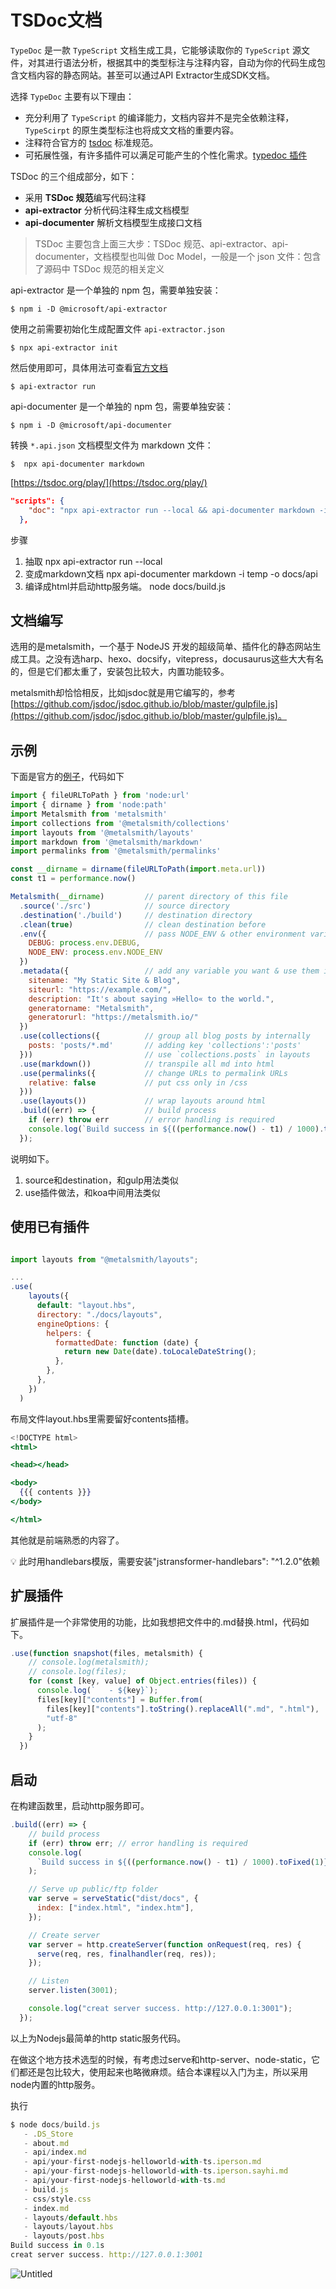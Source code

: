 
# TSDoc文档

`TypeDoc` 是一款 `TypeScript` 文档生成工具，它能够读取你的 `TypeScript` 源文件，对其进行语法分析，根据其中的类型标注与注释内容，自动为你的代码生成包含文档内容的静态网站。甚至可以通过API Extractor生成SDK文档。

选择 `TypeDoc` 主要有以下理由：

- 充分利用了 `TypeScript` 的编译能力，文档内容并不是完全依赖注释，`TypeScirpt` 的原生类型标注也将成文文档的重要内容。
- 注释符合官方的 [tsdoc](https://link.zhihu.com/?target=https%3A//tsdoc.org/) 标准规范。
- 可拓展性强，有许多插件可以满足可能产生的个性化需求。[typedoc 插件](https://link.zhihu.com/?target=https%3A//typedoc.org/guides/plugins/)

TSDoc 的三个组成部分，如下：

- 采用 **TSDoc 规范**编写代码注释
- **api-extractor** 分析代码注释生成文档模型
- **api-documenter** 解析文档模型生成接口文档

> TSDoc 主要包含上面三大步：TSDoc 规范、api-extractor、api-documenter，文档模型也叫做 Doc Model，一般是一个 json 文件：包含了源码中 TSDoc 规范的相关定义
>

api-extractor 是一个单独的 npm 包，需要单独安装：

```
$ npm i -D @microsoft/api-extractor
```

使用之前需要初始化生成配置文件 `api-extractor.json`

```
$ npx api-extractor init
```

然后使用即可，具体用法可查看[官方文档](https://api-extractor.com/pages/setup/invoking/)

```
$ api-extractor run
```

api-documenter 是一个单独的 npm 包，需要单独安装：

```
$ npm i -D @microsoft/api-documenter
```

转换 `*.api.json` 文档模型文件为 markdown 文件：

```
$  npx api-documenter markdown
```

[https://tsdoc.org/play/](https://tsdoc.org/play/)

```json
"scripts": {
    "doc": "npx api-extractor run --local && api-documenter markdown -i temp -o docs/api && node docs/build.js"
  },

```

步骤

1. 抽取 npx api-extractor run --local
2. 变成markdown文档 npx api-documenter markdown -i temp -o docs/api
3. 编译成html并启动http服务端。 node docs/build.js

## 文档编写

选用的是metalsmith，一个基于 NodeJS 开发的超级简单、插件化的静态网站生成工具。之没有选harp、hexo、docsify，vitepress，docusaurus这些大大有名的，但是它们都太重了，安装包比较大，内置功能较多。

metalsmith却恰恰相反，比如jsdoc就是用它编写的，参考[https://github.com/jsdoc/jsdoc.github.io/blob/master/gulpfile.js](https://github.com/jsdoc/jsdoc.github.io/blob/master/gulpfile.js)。

## 示例

下面是官方的[例子](https://github.com/metalsmith/metalsmith/tree/master/examples/static-site)，代码如下

```jsx
import { fileURLToPath } from 'node:url'
import { dirname } from 'node:path'
import Metalsmith from 'metalsmith'
import collections from '@metalsmith/collections'
import layouts from '@metalsmith/layouts'
import markdown from '@metalsmith/markdown'
import permalinks from '@metalsmith/permalinks'

const __dirname = dirname(fileURLToPath(import.meta.url))
const t1 = performance.now()

Metalsmith(__dirname)         // parent directory of this file
  .source('./src')            // source directory
  .destination('./build')     // destination directory
  .clean(true)                // clean destination before
  .env({                      // pass NODE_ENV & other environment variables
    DEBUG: process.env.DEBUG,
    NODE_ENV: process.env.NODE_ENV
  })
  .metadata({                 // add any variable you want & use them in layout-files
    sitename: "My Static Site & Blog",
    siteurl: "https://example.com/",
    description: "It's about saying »Hello« to the world.",
    generatorname: "Metalsmith",
    generatorurl: "https://metalsmith.io/"
  })
  .use(collections({          // group all blog posts by internally
    posts: 'posts/*.md'       // adding key 'collections':'posts'
  }))                         // use `collections.posts` in layouts
  .use(markdown())            // transpile all md into html
  .use(permalinks({           // change URLs to permalink URLs
    relative: false           // put css only in /css
  }))
  .use(layouts())             // wrap layouts around html
  .build((err) => {           // build process
    if (err) throw err        // error handling is required
    console.log(`Build success in ${((performance.now() - t1) / 1000).toFixed(1)}s`)
  });
```

说明如下。

1. source和destination，和gulp用法类似
2. use插件做法，和koa中间用法类似

## 使用已有插件

```jsx

import layouts from "@metalsmith/layouts";

...
.use(
    layouts({
      default: "layout.hbs",
      directory: "./docs/layouts",
      engineOptions: {
        helpers: {
          formattedDate: function (date) {
            return new Date(date).toLocaleDateString();
          },
        },
      },
    })
  )
```

布局文件layout.hbs里需要留好contents插槽。

```jsx
<!DOCTYPE html>
<html>

<head></head>

<body>
  {{{ contents }}}
</body>

</html>
```

其他就是前端熟悉的内容了。

<aside>
💡 此时用handlebars模版，需要安装"jstransformer-handlebars": "^1.2.0"依赖

</aside>

## 扩展插件

扩展插件是一个非常使用的功能，比如我想把文件中的.md替换.html，代码如下。

```jsx
.use(function snapshot(files, metalsmith) {
    // console.log(metalsmith);
    // console.log(files);
    for (const [key, value] of Object.entries(files)) {
      console.log(`   - ${key}`);
      files[key]["contents"] = Buffer.from(
        files[key]["contents"].toString().replaceAll(".md", ".html"),
        "utf-8"
      );
    }
  })
```

## 启动

在构建函数里，启动http服务即可。

```jsx
.build((err) => {
    // build process
    if (err) throw err; // error handling is required
    console.log(
      `Build success in ${((performance.now() - t1) / 1000).toFixed(1)}s`
    );

    // Serve up public/ftp folder
    var serve = serveStatic("dist/docs", {
      index: ["index.html", "index.htm"],
    });

    // Create server
    var server = http.createServer(function onRequest(req, res) {
      serve(req, res, finalhandler(req, res));
    });

    // Listen
    server.listen(3001);

    console.log("creat server success. http://127.0.0.1:3001");
  });
```

以上为Nodejs最简单的http static服务代码。

在做这个地方技术选型的时候，有考虑过serve和http-server、node-static，它们都还是包比较大，使用起来也略微麻烦。结合本课程以入门为主，所以采用node内置的http服务。

执行

```jsx
$ node docs/build.js
   - .DS_Store
   - about.md
   - api/index.md
   - api/your-first-nodejs-helloworld-with-ts.iperson.md
   - api/your-first-nodejs-helloworld-with-ts.iperson.sayhi.md
   - api/your-first-nodejs-helloworld-with-ts.md
   - build.js
   - css/style.css
   - index.md
   - layouts/default.hbs
   - layouts/layout.hbs
   - layouts/post.hbs
Build success in 0.1s
creat server success. http://127.0.0.1:3001
```

![Untitled](img/Untitled%208.png)
